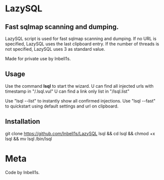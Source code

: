 # LazySQL

## **Fast sqlmap scanning and dumping.**

LazySQL script is used for fast sqlmap scanning and dumping.
If no URL is specified, LazySQL uses the last clipboard entry.
If the number of threads is not specified, LazySQL uses 3 as standard value.

Made for private use by Inbell1s.

## Usage

Use the command **lsql** to start the wizard.
U can find all injected urls with timestamp in "/.lsql.vul"
U can find a link only list in "/lsql.list"

Use "lsql --list" to instantly show all confirmed injections.
Use "lsql --fast" to quickstart using default settings and url on clipboard.

## Installation

git clone https://github.com/Inbell1s/LazySQL lsql && cd lsql && chmod +x lsql && mv lsql /bin/lsql



# Meta

Code by Inbell1s.

[badge]: https://img.shields.io/badge/BETA-In%20Progress-RED.svg

